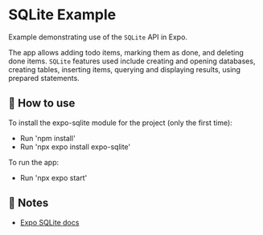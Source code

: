 # SQLite Example

Example demonstrating use of the `SQLite` API in Expo.

The app allows adding todo items, marking them as done, and deleting done items.
`SQLite` features used include creating and opening databases, creating tables,
inserting items, querying and displaying results, using prepared statements.

## 🚀 How to use

To install the expo-sqlite module for the project (only the first time):
- Run 'npm install'
- Run 'npx expo install expo-sqlite'

To run the app:
- Run 'npx expo start'

## 📝 Notes

- [Expo SQLite docs](https://docs.expo.dev/versions/latest/sdk/sqlite/)

